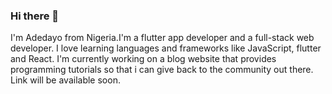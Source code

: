 ### Hi there 👋

I'm Adedayo from Nigeria.I'm a flutter app developer and a full-stack web developer. I love learning languages and frameworks like JavaScript, flutter and React. I'm currently working on a blog website that provides programming tutorials so that i can give back to the community out there. Link will be available soon. 
